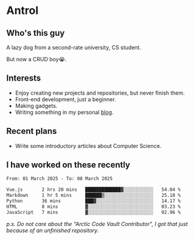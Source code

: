 # Antrol

## Who's this guy

A lazy dog from a second-rate university, CS student.

But now a CRUD boy😭.

## Interests

* Enjoy creating new projects and repositories, but never finish them.
* Front-end development, just a beginner.
* Making gadgets.
* Writing something in my personal [blog](https://blog.antrol.xyz/).

## Recent plans

* Write some introductory articles about Computer Science.

<!--
* Try to develop a website for [Anime4KCPP](https://github.com/TianZerL/Anime4KCPP).
* Develop a Markdown renderer which user can customize its css, of course it is GUI-based.~~(If I could finish  it before getting bored)~~
* Work with my [teammates](https://github.com/SWJTU-Lazy-Dogs).
* Find something interests me, as a hobby after finishing my ~~boring~~ homework.
-->

## I have worked on these recently

<!--START_SECTION:waka-->

```txt
From: 01 March 2025 - To: 08 March 2025

Vue.js       2 hrs 20 mins   █████████████▓░░░░░░░░░░░   54.04 %
Markdown     1 hr 5 mins     ██████▒░░░░░░░░░░░░░░░░░░   25.18 %
Python       36 mins         ███▓░░░░░░░░░░░░░░░░░░░░░   14.17 %
HTML         8 mins          ▓░░░░░░░░░░░░░░░░░░░░░░░░   03.23 %
JavaScript   7 mins          ▓░░░░░░░░░░░░░░░░░░░░░░░░   02.96 %
```

<!--END_SECTION:waka-->

*p.s.  Do not care about the "Arctic Code Vault Contributor", I got that just because of an unfinished repository.*

<!--
**qzmlgfj/qzmlgfj** is a ✨ _special_ ✨ repository because its `README.md` (this file) appears on your GitHub profile.

Here are some ideas to get you started:

- 🔭 I’m currently working on ...
- 🌱 I’m currently learning ...
- 👯 I’m looking to collaborate on ...
- 🤔 I’m looking for help with ...
- 💬 Ask me about ...
- 📫 How to reach me: ...
- 😄 Pronouns: ...
- ⚡ Fun fact: ...
-->
